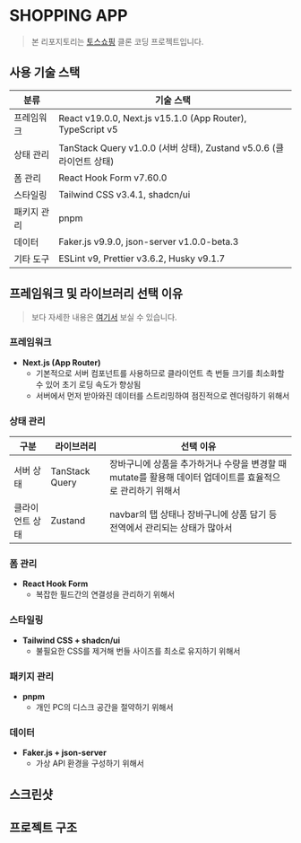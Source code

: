 # SHOPPING APP

> 본 리포지토리는 [토스쇼핑](https://toss.im/shopping-seller) 클론 코딩 프로젝트입니다.

## 사용 기술 스택
| 분류     | 기술 스택                                                      |
| ------ | ---------------------------------------------------------- |
| 프레임워크  | React v19.0.0, Next.js v15.1.0 (App Router), TypeScript v5 |
| 상태 관리  | TanStack Query v1.0.0 (서버 상태), Zustand v5.0.6 (클라이언트 상태)   |
| 폼 관리   | React Hook Form v7.60.0                                    |
| 스타일링   | Tailwind CSS v3.4.1, shadcn/ui  |
| 패키지 관리 | pnpm                                                       |
| 데이터    | Faker.js v9.9.0, json-server v1.0.0-beta.3                 |
| 기타 도구  | ESLint v9, Prettier v3.6.2, Husky v9.1.7                   |

## 프레임워크 및 라이브러리 선택 이유

> 보다 자세한 내용은 [여기서](https://growth-log-kappa.vercel.app/blog/projects/clone%20coding/01.%20%EC%B4%88%EA%B8%B0%EC%84%B8%ED%8C%85/%ED%94%84%EB%A1%9C%EC%A0%9D%ED%8A%B8%20%EC%84%B8%ED%8C%85) 보실 수 있습니다.

### 프레임워크
- **Next.js (App Router)**
  - 기본적으로 서버 컴포넌트를 사용하므로 클라이언트 측 번들 크기를 최소화할 수 있어 초기 로딩 속도가 향상됨
  - 서버에서 먼저 받아와진 데이터를 스트리밍하여 점진적으로 렌더링하기 위해서

### 상태 관리
| 구분            | 라이브러리     | 선택 이유                                                           |
| --------------- | ----------------------------- | ------------------------------------------------------------------- |
| 서버 상태       | TanStack Query | 장바구니에 상품을 추가하거나 수량을 변경할 때 mutate를 활용해 데이터 업데이트를 효율적으로 관리하기 위해서          |
| 클라이언트 상태 | Zustand        | navbar의 탭 상태나 장바구니에 상품 담기 등 전역에서 관리되는 상태가 많아서 |

### 폼 관리
- **React Hook Form**
  - 복잡한 필드간의 연결성을 관리하기 위해서

### 스타일링
- **Tailwind CSS + shadcn/ui**
  - 불필요한 CSS를 제거해 번들 사이즈를 최소로 유지하기 위해서

### 패키지 관리
- **pnpm**
  - 개인 PC의 디스크 공간을 절약하기 위해서

### 데이터
- **Faker.js + json-server**
  - 가상 API 환경을 구성하기 위해서

## 스크린샷


## 프로젝트 구조
